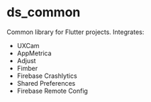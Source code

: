 # ds_common

Common library for Flutter projects. 
Integrates: 
- UXCam 
- AppMetrica
- Adjust
- Fimber
- Firebase Crashlytics
- Shared Preferences
- Firebase Remote Config
